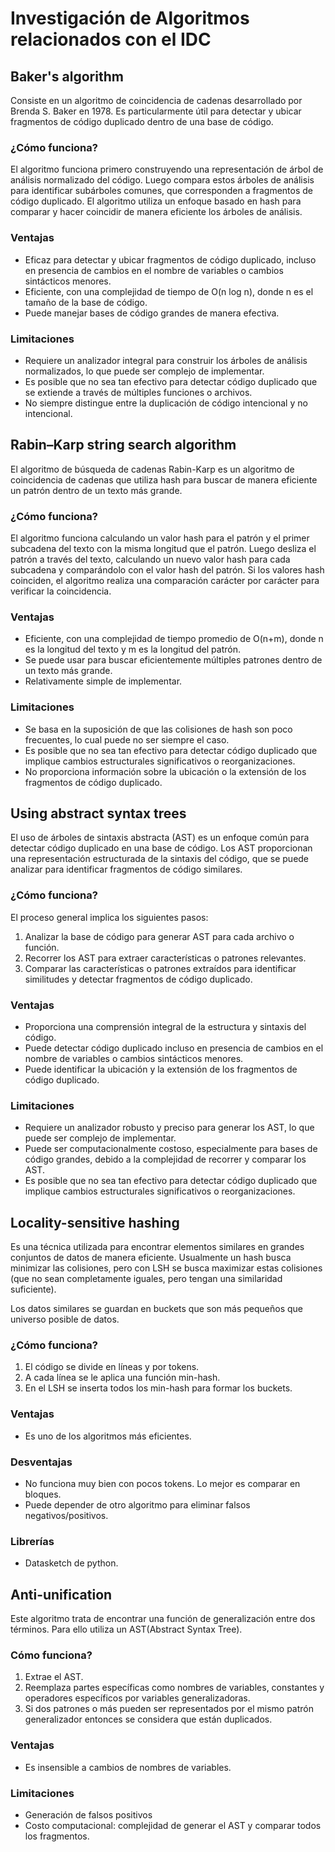 # Investigación de Algoritmos relacionados con el IDC

## Baker's algorithm
Consiste en un algoritmo de coincidencia de cadenas desarrollado por Brenda S. Baker en 1978. Es particularmente útil para detectar y ubicar fragmentos de código duplicado dentro de una base de código.

### ¿Cómo funciona?
El algoritmo funciona primero construyendo una representación de árbol de análisis normalizado del código. Luego compara estos árboles de análisis para identificar subárboles comunes, que corresponden a fragmentos de código duplicado. El algoritmo utiliza un enfoque basado en hash para comparar y hacer coincidir de manera eficiente los árboles de análisis.

### Ventajas
- Eficaz para detectar y ubicar fragmentos de código duplicado, incluso en presencia de cambios en el nombre de variables o cambios sintácticos menores.
- Eficiente, con una complejidad de tiempo de O(n log n), donde n es el tamaño de la base de código.
- Puede manejar bases de código grandes de manera efectiva.

### Limitaciones
- Requiere un analizador integral para construir los árboles de análisis normalizados, lo que puede ser complejo de implementar.
- Es posible que no sea tan efectivo para detectar código duplicado que se extiende a través de múltiples funciones o archivos.
- No siempre distingue entre la duplicación de código intencional y no intencional.

## Rabin–Karp string search algorithm
El algoritmo de búsqueda de cadenas Rabin-Karp es un algoritmo de coincidencia de cadenas que utiliza hash para buscar de manera eficiente un patrón dentro de un texto más grande.

### ¿Cómo funciona?
El algoritmo funciona calculando un valor hash para el patrón y el primer subcadena del texto con la misma longitud que el patrón. Luego desliza el patrón a través del texto, calculando un nuevo valor hash para cada subcadena y comparándolo con el valor hash del patrón. Si los valores hash coinciden, el algoritmo realiza una comparación carácter por carácter para verificar la coincidencia.

### Ventajas
- Eficiente, con una complejidad de tiempo promedio de O(n+m), donde n es la longitud del texto y m es la longitud del patrón.
- Se puede usar para buscar eficientemente múltiples patrones dentro de un texto más grande.
- Relativamente simple de implementar.

### Limitaciones
- Se basa en la suposición de que las colisiones de hash son poco frecuentes, lo cual puede no ser siempre el caso.
- Es posible que no sea tan efectivo para detectar código duplicado que implique cambios estructurales significativos o reorganizaciones.
- No proporciona información sobre la ubicación o la extensión de los fragmentos de código duplicado.

## Using abstract syntax trees
El uso de árboles de sintaxis abstracta (AST) es un enfoque común para detectar código duplicado en una base de código. Los AST proporcionan una representación estructurada de la sintaxis del código, que se puede analizar para identificar fragmentos de código similares.

### ¿Cómo funciona?
El proceso general implica los siguientes pasos:
1. Analizar la base de código para generar AST para cada archivo o función.
2. Recorrer los AST para extraer características o patrones relevantes.
3. Comparar las características o patrones extraídos para identificar similitudes y detectar fragmentos de código duplicado.

### Ventajas
- Proporciona una comprensión integral de la estructura y sintaxis del código.
- Puede detectar código duplicado incluso en presencia de cambios en el nombre de variables o cambios sintácticos menores.
- Puede identificar la ubicación y la extensión de los fragmentos de código duplicado.

### Limitaciones
- Requiere un analizador robusto y preciso para generar los AST, lo que puede ser complejo de implementar.
- Puede ser computacionalmente costoso, especialmente para bases de código grandes, debido a la complejidad de recorrer y comparar los AST.
- Es posible que no sea tan efectivo para detectar código duplicado que implique cambios estructurales significativos o reorganizaciones.

## Locality-sensitive hashing
Es una técnica utilizada para encontrar elementos similares en grandes conjuntos de datos de manera eficiente.
Usualmente un hash busca minimizar las colisiones, pero con LSH se busca maximizar estas colisiones (que no sean completamente iguales, pero tengan una similaridad suficiente).

Los datos similares se guardan en buckets que son más pequeños que universo posible de datos.

### ¿Cómo funciona?
1. El código se divide en líneas y por tokens.
2. A cada línea se le aplica una función min-hash.
3. En el LSH se inserta todos los min-hash para formar los buckets.

### Ventajas
- Es uno de los algoritmos más eficientes.

### Desventajas
- No funciona muy bien con pocos tokens. Lo mejor es comparar en bloques.
- Puede depender de otro algoritmo para eliminar falsos negativos/positivos.

### Librerías
- Datasketch de python.

## Anti-unification
Este algoritmo trata de encontrar una función de generalización entre dos términos. Para ello utiliza un AST(Abstract Syntax Tree).

### Cómo funciona?
1. Extrae el AST.
2. Reemplaza partes específicas como nombres de variables, constantes y operadores específicos por variables generalizadoras.
3. Si dos patrones o más pueden ser representados por el mismo patrón generalizador entonces se considera que están duplicados.

### Ventajas
- Es insensible a cambios de nombres de variables.

### Limitaciones
- Generación de falsos positivos
- Costo computacional: complejidad de generar el AST y comparar todos los fragmentos.